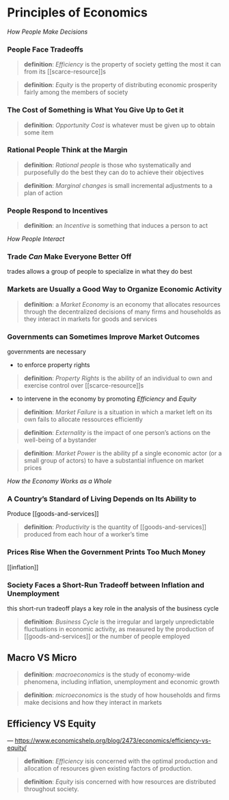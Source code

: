 # Principles of Economics

_How People Make Decisions_

### People Face Tradeoffs

> **definition**: _Efficiency_ is the property of society getting the most it can from its [[scarce-resource]]s

> **definition**: _Equity_ is the property of distributing economic prosperity fairly among the members of society

### The Cost of Something is What You Give Up to Get it

> **definition**: _Opportunity Cost_ is whatever must be given up to obtain some item

### Rational People Think at the Margin

> **definition**: _Rational people_ is those who systematically and purposefully do the best they can do to achieve their objectives

> **definition**: _Marginal changes_ is small incremental adjustments to a plan of action

### People Respond to Incentives

> **definition**: an _Incentive_ is something that induces a person to act

_How People Interact_

### Trade _Can_ Make Everyone Better Off

trades allows a group of people to specialize in what they do best

### Markets are Usually a Good Way to Organize Economic Activity

> **definition**: a _Market Economy_ is an economy that allocates resources through the decentralized decisions of many firms and households as they interact in markets for goods and services

### Governments can **Sometimes** Improve Market Outcomes

governments are necessary

- to enforce property rights

> **definition**: _Property Rights_ is the ability of an individual to own and exercise control over [[scarce-resource]]s

- to intervene in the economy by promoting _Efficiency_ and _Equity_

> **definition**: _Market Failure_ is a situation in which a market left on its own fails to allocate ressources efficiently

> **definition**: _Externality_ is the impact of one person’s actions on the well-being of a bystander

> **definition**: _Market Power_ is the ability pf a single economic actor (or a small group of actors) to have a substantial influence on market prices

_How the Economy Works as a Whole_

### A Country’s Standard of Living Depends on Its Ability to

Produce [[goods-and-services]]

> **definition**: _Productivity_ is the quantity of [[goods-and-services]] produced from each hour of a worker’s time

### Prices Rise When the Government Prints Too Much Money

[[inflation]]

### Society Faces a Short-Run Tradeoff between Inflation and Unemployment

this short-run tradeoff plays a key role in the analysis of the business cycle

> **definition**: _Business Cycle_ is the irregular and largely unpredictable fluctuations in economic activity, as measured by the production of [[goods-and-services]] or the number of people employed

## Macro VS Micro

> **definition**: _macroeconomics_ is the study of economy-wide phenomena, including inflation, unemployment and economic growth

> **definition**: _microeconomics_ is the study of how households and firms make decisions and how they interact in markets

## Efficiency VS Equity

&mdash; <https://www.economicshelp.org/blog/2473/economics/efficiency-vs-equity/>

> **definition**: _Efficiency_ isis concerned with the optimal production and allocation of resources given existing factors of production.

> **definition**: _Equity_ isis concerned with how resources are distributed throughout society.
